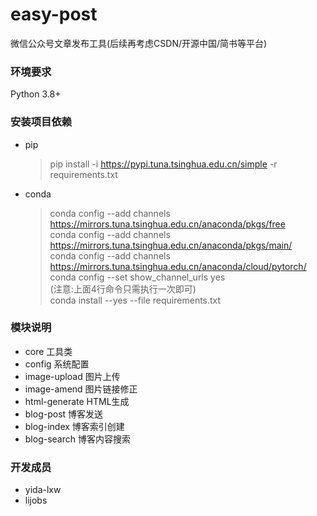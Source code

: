 # easy-post
微信公众号文章发布工具(后续再考虑CSDN/开源中国/简书等平台)

### 环境要求

Python 3.8+

### 安装项目依赖

+ pip
  > pip install -i https://pypi.tuna.tsinghua.edu.cn/simple -r requirements.txt
+ conda
  > conda config --add channels https://mirrors.tuna.tsinghua.edu.cn/anaconda/pkgs/free <br/>
  conda config --add channels https://mirrors.tuna.tsinghua.edu.cn/anaconda/pkgs/main/ <br/>
  conda config --add channels https://mirrors.tuna.tsinghua.edu.cn/anaconda/cloud/pytorch/ <br/>
  conda config --set show_channel_urls yes <br/>
  (注意:上面4行命令只需执行一次即可)<br/>
  conda install --yes --file requirements.txt <br/>

### 模块说明

+ core  工具类
+ config  系统配置
+ image-upload  图片上传
+ image-amend   图片链接修正
+ html-generate  HTML生成
+ blog-post      博客发送
+ blog-index    博客索引创建
+ blog-search   博客内容搜索

### 开发成员

+ yida-lxw
+ lijobs
